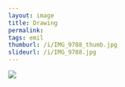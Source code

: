 ```yaml
---
layout: image
title: Drawing
permalink: 
tags: emil
thumburl: /i/IMG_9788_thumb.jpg
slideurl: /i/IMG_9788.jpg 
---
```

![]({{site.url}}/i/IMG_9788.jpg)
